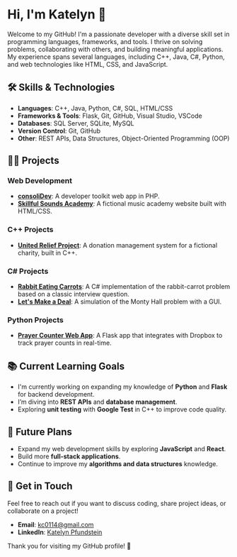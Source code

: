 # Hi, I'm Katelyn 👋

Welcome to my GitHub! I'm a passionate developer with a diverse skill set in programming languages, frameworks, and tools. I thrive on solving problems, collaborating with others, and building meaningful applications. My experience spans several languages, including C++, Java, C#, Python, and web technologies like HTML, CSS, and JavaScript.

## 🛠️ Skills & Technologies

- **Languages**: C++, Java, Python, C#, SQL, HTML/CSS
- **Frameworks & Tools**: Flask, Git, GitHub, Visual Studio, VSCode
- **Databases**: SQL Server, SQLite, MySQL
- **Version Control**: Git, GitHub
- **Other**: REST APIs, Data Structures, Object-Oriented Programming (OOP)

## 🧑‍💻 Projects

### Web Development
- **[consoliDev](https://github.com/KatelynPfundstein/consolidev)**: A developer toolkit web app in PHP.
- **[Skillful Sounds Academy](https://github.com/KatelynPfundstein/skillful-sounds-academy)**: A fictional music academy website built with HTML/CSS.

### C++ Projects
- **[United Relief Project](https://github.com/KatelynPfundstein/united-relief-project)**: A donation management system for a fictional charity, built in C++.

### C# Projects
- **[Rabbit Eating Carrots](https://github.com/KatelynPfundstein/rabbit-eating-carrots)**: A C# implementation of the rabbit-carrot problem based on a classic interview question.
- **[Let's Make a Deal](https://github.com/KatelynPfundstein/lets-make-a-deal)**: A simulation of the Monty Hall problem with a GUI.

### Python Projects
- **[Prayer Counter Web App](https://github.com/KatelynPfundstein/python-prayer-counter)**: A Flask app that integrates with Dropbox to track prayer counts in real-time.

## 📚 Current Learning Goals

- I'm currently working on expanding my knowledge of **Python** and **Flask** for backend development.
- I’m diving into **REST APIs** and **database management**.
- Exploring **unit testing** with **Google Test** in C++ to improve code quality.

## 🌱 Future Plans

- Expand my web development skills by exploring **JavaScript** and **React**.
- Build more **full-stack applications**.
- Continue to improve my **algorithms and data structures** knowledge.

## 💬 Get in Touch

Feel free to reach out if you want to discuss coding, share project ideas, or collaborate on a project!

- **Email**: [kc0114@gmail.com](mailto:kc0114@gmail.com)
- **LinkedIn**: [Katelyn Pfundstein](www.linkedin.com/in/katelyn-pfundstein-153a92331)

Thank you for visiting my GitHub profile! 🚀
